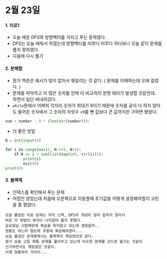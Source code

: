 # 2월 23일

#### 1. 미로1

- 오늘 배운 DFS와 방향벡터를 가지고 푸는 문제였다.
- DFS는 오늘 배워서 하겠는데 방향벡터를 미루다 미루다 하다보니 오늘 같이 문제를 풀지 못하였다.
- 다음에 다시 풀기



#### 2. 분해합

- 뭔가 백준은 예시가 많이 없어서 헷갈리는 것 같다. ( 문제를 이해하는데 오래 걸렸다. )
- 문제를 파악하고 이 많은 숫자를 언제 다 비교하지 분명 에러가 발생할 것같은데.. 하면서 일단 써내려갔다.
- `while`문에서 어쩌피 각자리 숫자가 최대가 9이기 때문에 숫자를 굳이 다 하지 않아도 들어온 숫자에서 그 숫자의 자릿수 `x9`를 뺀 값보다 큰 값까지만 구하면 됐었다.

```python
num < number - 9 * (len(str(number))):
```



- 더 좋은 방법

```python
N = int(input())

for i in range(max(1, N-54), N+1):
    if N == i + sum(list(map(int, str(i)))):
        print(i)
        exit(0)
print(0)
```



#### 3. 블랙잭

- 인덱스를 확인해서 푸는 문제
- 어렵진 않았는데 처음에 오른쪽으로 이동할때 초기값을 어떻게 설정해야할지 고민을 좀 했었다.





```
오늘 풀었던 미로 문제는 아직 스택, DFS의 개념이 많이 잡히지 않아서 
바로 이 방법이 생각이 나지않아 풀지 못했다.
금요일날 시험때문에 복습을 하지않고 있는데 괜찮을까.. 
정통도 하느라 힘든데 주말에 복습해야겠다...
오늘 풀었던 문제중에서는 블랙잭이 재밌었던것 같다. 
뭔가 요즘 고등 확통 문제를 풀어주고 있는데 비슷한 문제를 코드로 옮기는 것같아
신기하면서도 재밌었던 것같다.
이제 정통하러 가야지...
```